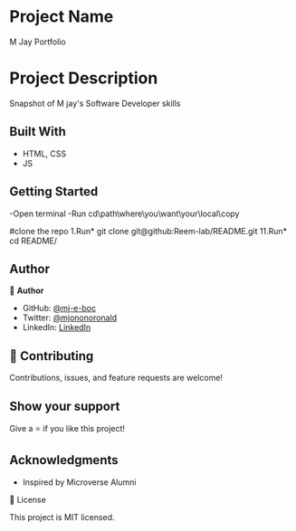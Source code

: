 # Project Name

M Jay Portfolio

# Project Description

Snapshot of M jay's Software Developer skills

## Built With

- HTML, CSS
- JS

## Getting Started

-Open terminal
-Run cd\path\where\you\want\your\local\copy

#clone the repo
1.Run* git clone git@github:Reem-lab/README.git
11.Run* cd README/

## Author

👤 **Author**

- GitHub: [@mj-e-boc](https://github.com/mj-e-boc)
- Twitter: [@mjononoronald](https://twitter.com/Mjononoronald)
- LinkedIn: [LinkedIn](https://linkedin.com/in/ronald-mjonono-86365988)

## 🤝 Contributing

Contributions, issues, and feature requests are welcome!

## Show your support

Give a ⭐️ if you like this project!

## Acknowledgments

- Inspired by Microverse Alumni

📝 License

This project is MIT licensed.
